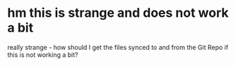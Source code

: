 # hm this is strange and does not work a bit

really strange - how should I get the files synced to and from the Git Repo if this is not working a bit?
